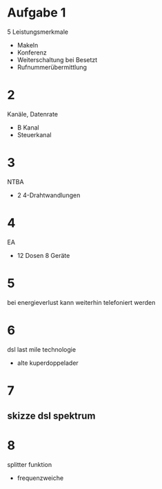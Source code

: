 # Aufgabe 1
5 Leistungsmerkmale
- Makeln
- Konferenz
- Weiterschaltung bei Besetzt
- Rufnummerübermittlung
# 2
Kanäle, Datenrate
- B Kanal
- Steuerkanal
# 3
NTBA
- 2 4-Drahtwandlungen
# 4
EA
- 12 Dosen 8 Geräte
# 5 
bei energieverlust kann weiterhin telefoniert werden
# 6
dsl last mile technologie
- alte kuperdoppelader
# 7
skizze dsl spektrum
-
# 8
splitter funktion
- frequenzweiche
